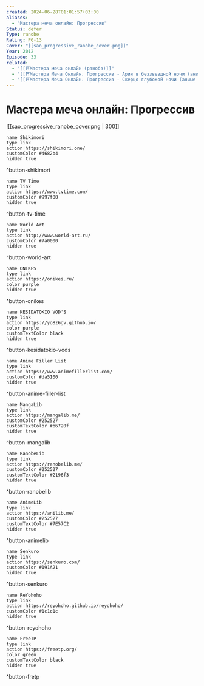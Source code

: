 ```yaml
---
created: 2024-06-28T01:01:57+03:00
aliases:
  - "Мастера меча онлайн: Прогрессив"
Status: defer
Type: ranobe
Rating: PG-13
Cover: "[[sao_progressive_ranobe_cover.png]]"
Year: 2012
Episode: 33
related:
  - "[[⛩️Мастера меча онлайн (ранобэ)]]"
  - "[[⛩️Мастера Меча Онлайн. Прогрессив - Ария в беззвездной ночи (аниме фильм)]]"
  - "[[⛩️Мастера Меча Онлайн. Прогрессив - Скерцо глубокой ночи (аниме фильм)]]"
---
```


# Мастера меча онлайн: Прогрессив

![[sao_progressive_ranobe_cover.png | 300]]


```button
name Shikimori
type link
action https://shikimori.one/
customColor #4682b4
hidden true
```
^button-shikimori

```button
name TV Time
type link
action https://www.tvtime.com/
customColor #997f00
hidden true
```
^button-tv-time

```button
name World Art
type link
action http://www.world-art.ru/
customColor #7a0000
hidden true
```
^button-world-art

```button
name ONIKES
type link
action https://onikes.ru/
color purple
hidden true
```
^button-onikes

```button
name KESIDATOKIO VOD'S
type link
action https://yo8z6gv.github.io/
color purple
customTextColor black
hidden true
```
^button-kesidatokio-vods

```button
name Anime Filler List
type link
action https://www.animefillerlist.com/
customColor #da5100
hidden true
```
^button-anime-filler-list

```button
name MangaLib
type link
action https://mangalib.me/
customColor #252527
customTextColor #b6720f
hidden true
```
^button-mangalib

```button
name RanobeLib
type link
action https://ranobelib.me/
customColor #252527
customTextColor #2196f3
hidden true
```
^button-ranobelib

```button
name AnimeLib
type link
action https://anilib.me/
customColor #252527
customTextColor #7E57C2
hidden true
```
^button-animelib

```button
name Senkuro
type link
action https://senkuro.com/
customColor #191A21
hidden true
```
^button-senkuro

```button
name ReYohoho
type link
action https://reyohoho.github.io/reyohoho/
customColor #1c1c1c
hidden true
```
^button-reyohoho

```button
name FreeTP
type link
action https://freetp.org/
color green
customTextColor black
hidden true
```
^button-fretp
